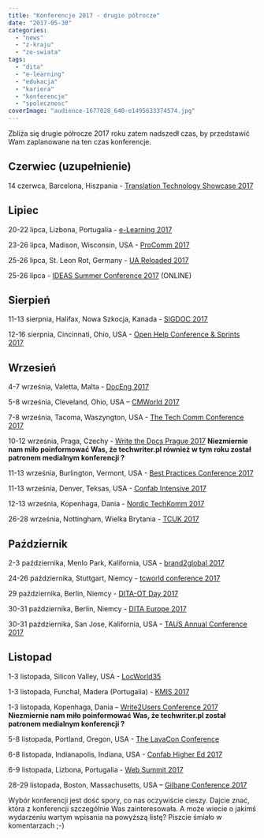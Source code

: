 ```yaml
---
title: "Konferencje 2017 - drugie półrocze"
date: "2017-05-30"
categories: 
  - "news"
  - "z-kraju"
  - "ze-swiata"
tags: 
  - "dita"
  - "e-learning"
  - "edukacja"
  - "kariera"
  - "konferencje"
  - "spolecznosc"
coverImage: "audience-1677028_640-e1495633374574.jpg"
---
```


Zbliża się drugie półrocze 2017 roku zatem nadszedł czas, by przedstawić Wam zaplanowane na ten czas konferencje.

## Czerwiec (uzupełnienie)

14 czerwca, Barcelona, Hiszpania - [Translation Technology Showcase 2017](https://www.taus.net/events/conferences/translation-technology-showcase-barcelona#overview)

## Lipiec

20-22 lipca, Lizbona, Portugalia - [e-Learning 2017](http://elearning-conf.org)

23-26 lipca, Madison, Wisconsin, USA - [ProComm 2017](http://sites.ieee.org/pcs/procomm2017/)

25-26 lipca, St. Leon Rot, Germany - [UA Reloaded 2017](http://ua-reloaded.de/)

25-26 lipca - [IDEAS Summer Conference 2017](https://ideas.infomanagementcenter.com/) (ONLINE)

## Sierpień

11-13 sierpnia, Halifax, Nowa Szkocja, Kanada - [SIGDOC 2017](https://sigdoc.acm.org/conference/2017/)

12-16 sierpnia, Cincinnati, Ohio, USA - [Open Help Conference & Sprints 2017](https://conf.openhelp.cc/)

## Wrzesień

4-7 września, Valetta, Malta - [DocEng 2017](https://doceng.org/newsite/doceng2017)

5-8 września, Cleveland, Ohio, USA – [CMWorld 2017](http://www.contentmarketingworld.com/)

7-8 września, Tacoma, Waszyngton, USA - [The Tech Comm Conference 2017](http://conference.writersua.com/techcomm/)

10-12 września, Praga, Czechy - [Write the Docs Prague 2017](http://www.writethedocs.org/conf/eu/2017/) **Niezmiernie nam miło poinformować Was, że techwriter.pl również w tym roku został patronem medialnym konferencji ?**

11-13 września, Burlington, Vermont, USA - [Best Practices Conference 2017](https://bp.infomanagementcenter.com/2017-conference/)

11-13 września, Denver, Teksas, USA - [Confab Intensive 2017](http://confabevents.com/events/intensive-2017)

12-13 września, Kopenhaga, Dania - [Nordic TechKomm 2017](http://www.nordic-techkomm.com/)

26-28 września, Nottingham, Wielka Brytania - [TCUK 2017](http://technicalcommunicationuk.com/)

## Październik

2-3 października, Menlo Park, Kalifornia, USA - [brand2global 2017](http://www.brand2global.com/)

24-26 października, Stuttgart, Niemcy - [tcworld conference 2017](http://conferences.tekom.de/tcworld17/tcworld17/)

29 października, Berlin, Niemcy - [DITA-OT Day 2017](https://www.oxygenxml.com/events/2017/dita-ot_day.html)

30-31 października, Berlin, Niemcy - [DITA Europe 2017](https://ditaeurope.infomanagementcenter.com/)

30-31 października, San Jose, Kalifornia, USA - [TAUS Annual Conference 2017](https://www.taus.net/events/conferences/taus-annual-conference-2017#call-for-proposals)

## Listopad

1-3 listopada, Silicon Valley, USA - [LocWorld35](https://locworld.com/events/locworld35-silicon-valley-2017/)

1-3 listopada, Funchal, Madera (Portugalia) - [KMIS 2017](http://www.kmis.ic3k.org/)

1-3 listopada, Kopenhaga, Dania – [Write2Users Conference 2017](http://write2users.com/w2u-conference-2017/) **Niezmiernie nam miło poinformować Was, że techwriter.pl został patronem medialnym konferencji ?**

5-8 listopada, Portland, Oregon, USA - [The LavaCon Conference](https://lavacon.org/2017/portland/)

6-8 listopada, Indianapolis, Indiana, USA - [Confab Higher Ed 2017](http://confabevents.com/events/higher-ed-2017)

6-9 listopada, Lizbona, Portugalia - [Web Summit 2017](https://websummit.com/)

28-29 listopada, Boston, Massachusetts, USA – [Gilbane Conference 2017](http://gilbaneconference.com/2017/default.aspx)

Wybór konferencji jest dość spory, co nas oczywiście cieszy. Dajcie znać, która z konferencji szczególnie Was zainteresowała. A może wiecie o jakimś wydarzeniu wartym wpisania na powyższą listę? Piszcie śmiało w komentarzach ;-)
